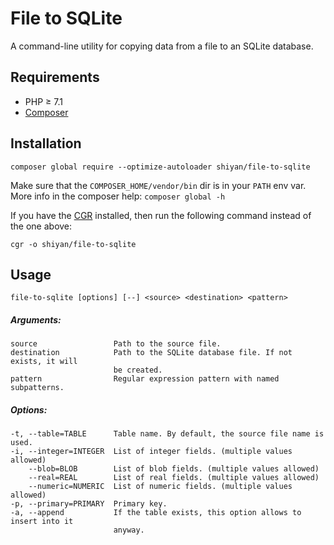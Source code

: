 # File to SQLite

A command-line utility for copying data from a file to an SQLite database.

## Requirements

* PHP &ge; 7.1
* [Composer](https://getcomposer.org)

## Installation

```
composer global require --optimize-autoloader shiyan/file-to-sqlite
```

Make sure that the `COMPOSER_HOME/vendor/bin` dir is in your `PATH` env var.
More info in the composer help: `composer global -h`

If you have the [CGR](https://github.com/consolidation/cgr) installed, then run
the following command instead of the one above:

```
cgr -o shiyan/file-to-sqlite
```

## Usage

```
file-to-sqlite [options] [--] <source> <destination> <pattern>
```

##### Arguments:
```
source                 Path to the source file.
destination            Path to the SQLite database file. If not exists, it will
                       be created.
pattern                Regular expression pattern with named subpatterns.
```

##### Options:
```
-t, --table=TABLE      Table name. By default, the source file name is used.
-i, --integer=INTEGER  List of integer fields. (multiple values allowed)
    --blob=BLOB        List of blob fields. (multiple values allowed)
    --real=REAL        List of real fields. (multiple values allowed)
    --numeric=NUMERIC  List of numeric fields. (multiple values allowed)
-p, --primary=PRIMARY  Primary key.
-a, --append           If the table exists, this option allows to insert into it
                       anyway.
```
